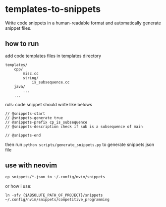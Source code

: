 # templates-to-snippets
Write code snippets in a human-readable format and automatically generate snippet files.

## how to run
add code templates files in templates directory
```
templates/
    cpp/
        misc.cc
        string/
            is_subsequence.cc
    java/
        ...
    ...
```

ruls: code snippet should write like belows
```
// @snippets-start
// @snippets-generate true
// @snippets-prefix cp_is_subsequence
// @snippets-description check if sub is a subsequence of main

// @snippets-end
```
then run `python scripts/generate_snippets.py` to generate snippets json file

## use with neovim
`cp snippets/*.json to ~/.config/nvim/snippets`

or how i use:

`ln -sfv {$ABSOLUTE_PATH_OF_PROJECT}/snippets ~/.config/nvim/snippets/competitive_programming`
